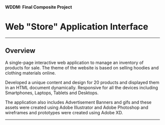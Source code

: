 **WDDM: Final Composite Project**
# Web "Store" Application Interface

---

## Overview

A single-page interactive web application to manage an inventory of products for sale. The theme of the website is based on selling hoodies and clothing materials online.

Developed a unique content and design for 20 products and displayed them in an HTML document dynamically. Responsive for all the devices including Smartphones, Laptops, Tablets and Desktops. 

The application also includes Advertisement Banners and gifs and these assets were created using Adobe Illustrator and Adobe Photoshop and wireframes and prototypes were created using Adobe XD. 

---
